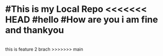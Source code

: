 #This is my Local Repo
<<<<<<< HEAD
#hello
#How are you i am fine and thankyou
=======
<br>
this is feature 2 brach 
>>>>>>> main
